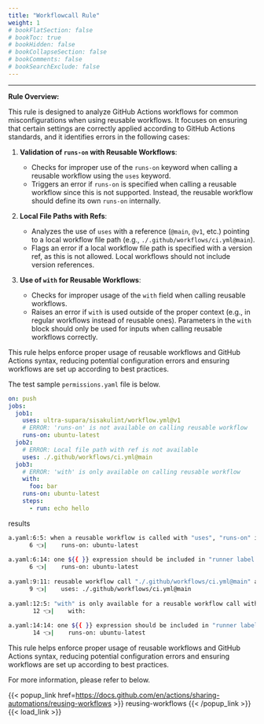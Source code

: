 ```yaml
---
title: "Workflowcall Rule"
weight: 1
# bookFlatSection: false
# bookToc: true
# bookHidden: false
# bookCollapseSection: false
# bookComments: false
# bookSearchExclude: false
---
```


---

**Rule Overview:**

This rule is designed to analyze GitHub Actions workflows for common misconfigurations when using reusable workflows. It focuses on ensuring that certain settings are correctly applied according to GitHub Actions standards, and it identifies errors in the following cases:

1. **Validation of `runs-on` with Reusable Workflows**:
   - Checks for improper use of the `runs-on` keyword when calling a reusable workflow using the `uses` keyword.
   - Triggers an error if `runs-on` is specified when calling a reusable workflow since this is not supported. Instead, the reusable workflow should define its own `runs-on` internally.

2. **Local File Paths with Refs**:
   - Analyzes the use of `uses` with a reference (`@main`, `@v1`, etc.) pointing to a local workflow file path (e.g., `./.github/workflows/ci.yml@main`).
   - Flags an error if a local workflow file path is specified with a version ref, as this is not allowed. Local workflows should not include version references.

3. **Use of `with` for Reusable Workflows**:
   - Checks for improper usage of the `with` field when calling reusable workflows.
   - Raises an error if `with` is used outside of the proper context (e.g., in regular workflows instead of reusable ones). Parameters in the `with` block should only be used for inputs when calling reusable workflows correctly.

This rule helps enforce proper usage of reusable workflows and GitHub Actions syntax, reducing potential configuration errors and ensuring workflows are set up according to best practices.

The test sample `permissions.yaml` file is below.

```yaml
on: push
jobs:
  job1:
    uses: ultra-supara/sisakulint/workflow.yml@v1
    # ERROR: 'runs-on' is not available on calling reusable workflow
    runs-on: ubuntu-latest
  job2:
    # ERROR: Local file path with ref is not available
    uses: ./.github/workflows/ci.yml@main
  job3:
    # ERROR: 'with' is only available on calling reusable workflow
    with:
      foo: bar
    runs-on: ubuntu-latest
    steps:
      - run: echo hello
```

results

```bash
a.yaml:6:5: when a reusable workflow is called with "uses", "runs-on" is not available. only following keys are allowed: "name", "uses", "with", "secrets", "needs", "if", and "permissions" in job "job1" [syntax]
      6 👈|    runs-on: ubuntu-latest
          
a.yaml:6:14: one ${{ }} expression should be included in "runner label at \"runs-on\" section" value but got 0 expressions [expression]
      6 👈|    runs-on: ubuntu-latest
                   
a.yaml:9:11: reusable workflow call "./.github/workflows/ci.yml@main" at uses is not following the format "owner/repo/path/to/workflow.yml@ref" nor "./path/to/workflow.yml". please visit to https://docs.github.com/en/actions/learn-github-actions/reusing-workflows for more details [workflow-call]
      9 👈|    uses: ./.github/workflows/ci.yml@main
                
a.yaml:12:5: "with" is only available for a reusable workflow call with "uses" but "uses" is not found in job "job3" [syntax]
       12 👈|    with:
           
a.yaml:14:14: one ${{ }} expression should be included in "runner label at \"runs-on\" section" value but got 0 expressions [expression]
       14 👈|    runs-on: ubuntu-latest
```

This rule helps enforce proper usage of reusable workflows and GitHub Actions syntax, reducing potential configuration errors and ensuring workflows are set up according to best practices.

For more information, please refer to below.

{{< popup_link href=https://docs.github.com/en/actions/sharing-automations/reusing-workflows >}}
reusing-workflows
{{< /popup_link >}}
{{< load_link >}}